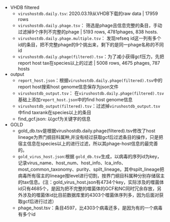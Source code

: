 - VHDB filtered
  - `virushostdb.daily.tsv`: 2020.03.19从VHDB下载的raw data | 17959 rows
  - `virushostdb.daily.phage.tsv`： 筛选是phage且信息完整的条目，手动过滤掉9个序列不完整的phage | 5193 rows, 4781phages, 838 hosts.
  - `virushostdb.daily.phage.multiple.tsv`： 发现refseq id这一列有多个id的条目，把不完整phage的9个挑出来，剩下的是同一phage名称的不同id
  - `virushostdb.daily.phage(filtered).tsv`：为了减小获得gcf压力，先把report host tax在species以上的过滤 | 5008 rows,   4675 phages, 787 hosts
- output
  - `report_host.json`：根据`virushostdb.daily.phage(filtered).tsv`中的report host搜索host genome信息保存为json文件
  - `virushostdb_output.tsv`： 在`virushostdb.daily.phage(filtered).tsv`基础上添加`report_host.json`中的find host genome信息
  - `virushostdb_output(filtered).tsv`：过滤掉`virushostdb_output.tsv`中find taxrank在species以上的条目
  - find_gcf.json: 以gcf为关键字的信息
- GOLD
  - gold_db.tsv是根据virushostdb.daily.phage(filtered).tsv修改了host lineage为界门纲目科属种,并没有经过获取gcf后过滤条目的操作，只是把宿主信息在species以上的进行过滤，所以其phage-host信息的最完善的。
  - `gold_virus_host.json`:根据 `gold_db.tsv`生成，以病毒的序列id为key，记录virus_name、host_num、host_info、lca_info、most_common_taxonomy、purity、spilt_lineage。其中spilt_lineage把病毒所有宿主的lineage按level进行切割，按界门纲目科属种分别存储宿主的tax信息。(注：gold_virus_host.json有4734个key，实际涉及的噬菌体id只有4685个，是因为把不完整的噬菌体的GCF和NC同时冗余存放，另外涉及的噬菌体id比目前数据库里的4303个噬菌体序列多，因为后面对获取gcf后进行过滤）
  - phage_host.tsv：条目4597，比4303个病毒还多，是因为有的一个病毒有多个id

